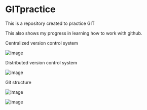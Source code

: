 # GITpractice

This is a repository created to practice GIT

This also shows my progress in learning how to work with github.

Centralized version control system


![image](https://github.com/lexyco87/GITpractice/assets/145125126/2a85c1a1-618b-4fe7-83c3-b812d2db6f67)

Distributed version control system


![image](https://github.com/lexyco87/GITpractice/assets/145125126/2eb2fb3f-1733-4e66-a371-5d3101ad3ba8)

Git structure


![image](https://github.com/lexyco87/GITpractice/assets/145125126/fc0b76ad-27e2-4de1-ba53-84f622a7612f)

![image](https://github.com/lexyco87/GITpractice/assets/145125126/a74e873e-b789-499e-8a1f-da6c6dbab51f)



